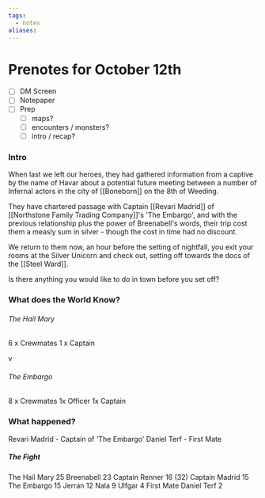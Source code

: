 ```yaml
---
tags:
  - notes
aliases:
---
```


# Prenotes for October 12th
- [ ] DM Screen
- [ ] Notepaper
- [ ] Prep
	- [ ] maps?
	- [ ] encounters / monsters?
	- [ ] intro / recap?

### Intro

When last we left our heroes, they had gathered information from a captive by the name of Havar about a potential future meeting between a number of Infernal actors in the city of [[Boneborn]] on the 8th of Weeding.

They have chartered passage with Captain [[Revari Madrid]] of [[Northstone Family Trading Company]]'s 'The Embargo', and with the previous relationship plus the power of Breenabell's words, their trip cost them a measly sum in silver - though the cost in time had no discount.

We return to them now, an hour before the setting of nightfall, you exit your rooms at the Silver Unicorn and check out, setting off towards the docs of the [[Steel Ward]].

Is there anything you would like to do in town before you set off?

### What does the World Know?
###### The Hail Mary
6 x Crewmates
1 x Captain

v

###### The Embargo
8 x Crewmates
1x Officer
1x Captain

### What happened?

Revari Madrid - Captain of 'The Embargo'
Daniel Terf - First Mate

##### The Fight
The Hail Mary 25
Breenabell 23
Captain Renner 16 (32)
Captain Madrid 15 
The Embargo 15
Jerran 12
Nala 9
Ulfgar 4
First Mate Daniel Terf 2

